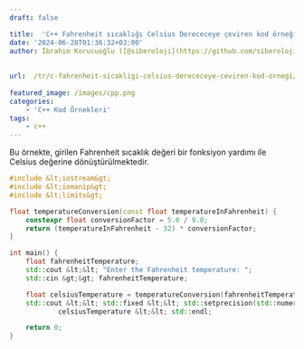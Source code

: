 ```yaml
---
draft: false

title:  'C++ Fahrenheit sıcaklığı Celsius Derececeye çeviren kod örneği'
date: '2024-06-28T01:36:32+03:00'
author: İbrahim Korucuoğlu ([@siberoloji](https://github.com/siberoloji))
 
 
url:  /tr/c-fahrenheit-sicakligi-celsius-derececeye-ceviren-kod-ornegi/
 
featured_image: /images/cpp.png
categories:
    - 'C++ Kod Örnekleri'
tags:
    - c++
---
```



Bu örnekte, girilen Fahrenheit sıcaklık değeri bir fonksiyon yardımı ile Celsius değerine dönüştürülmektedir.


```cpp
#include &lt;iostream&gt;
#include &lt;iomanip&gt;
#include &lt;limits&gt;

float temperatureConversion(const float temperatureInFahrenheit) {
    constexpr float conversionFactor = 5.0 / 9.0;
    return (temperatureInFahrenheit - 32) * conversionFactor;
}

int main() {
    float fahrenheitTemperature;
    std::cout &lt;&lt; "Enter the Fahrenheit temperature: ";
    std::cin &gt;&gt; fahrenheitTemperature;

    float celsiusTemperature = temperatureConversion(fahrenheitTemperature);
    std::cout &lt;&lt; std::fixed &lt;&lt; std::setprecision(std::numeric_limits&lt;float&gt;::digits10) &lt;&lt; "Celsius value: " &lt;&lt;
            celsiusTemperature &lt;&lt; std::endl;

    return 0;
}
```
